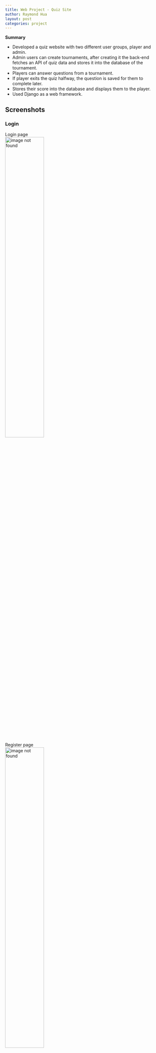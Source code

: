 ```yaml
---
title: Web Project - Quiz Site
author: Raymond Hua
layout: post
categories: project
---
```

**Summary**
* Developed a quiz website with two different user groups, player and admin.
* Admin users can create tournaments, after creating it the back-end fetches an API of quiz data and stores it into the database of the tournament.
* Players can answer questions from a tournament.
* If player exits the quiz halfway, the question is saved for them to complete later.
* Stores their score into the database and displays them to the player.
* Used Django as a web framework.

## Screenshots

### Login
Login page<br>
<img src="{{ site.baseurl }}/assets/images/quiz/login/login.png" alt="image not found" width="50%">

Register page<br>
<img src="{{ site.baseurl }}/assets/images/quiz/login/register.png" alt="image not found" width="50%">

### Admin
Home page - past, present and future tournaments<br>
<img src="{{ site.baseurl }}/assets/images/quiz/admin/home.png" alt="image not found" width="50%">

Create tournament page<br>
Creates the tournament and fetches the API and saves the questions into the database<br>
<img src="{{ site.baseurl }}/assets/images/quiz/admin/create_tournament.png" alt="image not found" width="50%">

Tournament questions and answers<br>
<img src="{{ site.baseurl }}/assets/images/quiz/admin/tournament_answers.png" alt="image not found" width="50%">

Player profile<br>
Details about a player<br>
<img src="{{ site.baseurl }}/assets/images/quiz/admin/player_profile.png" alt="image not found" width="50%">

All players<br>
<img src="{{ site.baseurl }}/assets/images/quiz/admin/manage_users.png" alt="image not found" width="50%">

All scores for all tournaments<br>
<img src="{{ site.baseurl }}/assets/images/quiz/admin/all_players.png" alt="image not found" width="50%">

### Player
Login page<br>
<img src="{{ site.baseurl }}/assets/images/quiz/login/login.png" alt="image not found" width="50%">

## Repository
If you want to see how the the site works, please send me your Github username so I can add you as a guest.

### Access to the site

[rayhua.pythonanywhere.com](https://rayhua.pythonanywhere.com)
